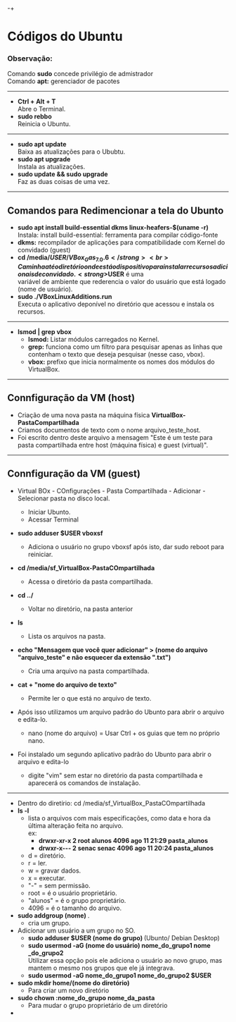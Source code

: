 -+<h1>Códigos do Ubuntu</h1>

<h3>Observação:</h3>
  Comando <strong>sudo</strong> concede privilégio de admistrador <br>
  Comando <strong>apt:</strong> gerenciador de pacotes 

---
- <strong>Ctrl + Alt + T </strong> <br>
  Abre o Terminal.
- <strong>sudo rebbo </strong> <br>
  Reinicia o Ubuntu.
---
- <strong>sudo apt update </strong> <br>
  Baixa as atualizações para o Ububtu.
- <strong>sudo apt upgrade </strong> <br>
  Instala as atualizações.
- <strong>sudo update && sudo upgrade </strong> <br>
  Faz as duas coisas de uma vez.
---
<strong>Comandos para Redimencionar a tela do Ubunto</strong>
---
- <strong>sudo apt install build-essential dkms linux-heafers-$(uname -r)</strong> <br>
  Instala: install build-essential: ferramenta para compilar código-fonte
- <strong>dkms:</strong> recompilador de aplicações para compatibilidade com Kernel do convidado (guest)
- <strong>cd /media/$USER/VBox_Gas_7.0.6</strong> <br>
  Caminha até o diretório onde está o dispositivo para instalar recursos adicionais de convidado. <strong>$USER</strong> é uma <br> variável de ambiente que rederencia o valor do usuário que está logado (nome de usuário). 
- <strong>sudo ./VBoxLinuxAdditions.run</strong> <br>
  Executa o aplicativo deponível no diretório que acessou e instala os recursos.
--- 
- <strong>lsmod | grep vbox</strong> <br>
  - <strong>lsmod:</strong> Listar módulos carregados no Kernel.
  - <strong>grep:</strong> funciona como um filtro para pesquisar apenas as linhas que contenham o texto que deseja pesquisar (nesse caso, vbox).
  - <strong>vbox:</strong> prefixo que inicia normalmente os nomes dos módulos do VirtualBox.
---
<strong>Connfiguração da VM (host)</strong>
---
<ul>
  <li>Criação de uma nova pasta na máquina física <strong>VirtualBox-PastaCompartilhada</strong></li>
  <li>Criamos documentos de texto com o nome arquivo_teste_host.</li>
  <li>Foi escrito dentro deste arquivo a mensagem "Este é um teste para pasta compartilhada entre host (máquina física) e guest (virtual)".</li>
</ul>

---
<strong>Connfiguração da VM (guest)</strong>
---
- Virtual BOx - COnfigurações - Pasta Compartilhada - Adicionar - Selecionar pasta no disco local.
  - Iniciar Ubunto.
  - Acessar Terminal
- <strong>sudo adduser $USER vboxsf</strong> <br>
  - Adiciona o usuário no grupo vboxsf após isto, dar sudo reboot para reiniciar. <br>
- <strong>cd /media/sf_VirtualBox-PastaCOmpartilhada</strong> <br>
  - Acessa o diretório da pasta compartilhada.
- <strong>cd ../</strong> <br>
  - Voltar no diretório, na pasta anterior
- <strong>ls</strong> <br>
  - Lista os arquivos na pasta.
- <strong>echo "Mensagem que você quer adicionar" > (nome do arquivo "arquivo_teste" e não esquecer da extensão ".txt")</strong> <br>
  - Cria uma arquivo na pasta compartilhada.
- <strong>cat + "nome do arquivo de texto"</strong> <br>
  - Permite ler o que está no arquivo de texto.

- Após isso utilizamos um arquivo padrão do Ubunto para abrir o arquivo e edita-lo.
  - nano (nome do arquivo) = Usar Ctrl + os guias que tem no próprio nano.
- Foi instalado um segundo aplicativo padrão do Ubunto para abrir o arquivo e edita-lo
  - digite "vim" sem estar no diretório da pasta compartilhada e aparecerá os comandos de instalação.
---
- Dentro do diretírio: cd /media/sf_VirtualBox_PastaCOmpartilhada
- <strong>ls -l</strong> <br>
  - lista o arquivos com mais especificações, como data e hora da última alteração feita no arquivo. <br>
  ex:
    - <strong>drwxr-xr-x 2 root alunos 4096 ago 11 21:29 pasta_alunos</strong>
    - <strong>drwxr-x--- 2 senac senac 4096 ago 11 20:24 pasta_alunos</strong>
  - d = diretório.
  - r = ler.
  - w = gravar dados.
  - x = executar.
  - "-" = sem permissão.
  - root = é o usuário proprietário.
  - "alunos" = é o grupo proprietário.
  - 4096 = é o tamanho do arquivo.
- <strong>sudo addgroup (nome) </strong>.
  - cria um grupo.
- Adicionar um usuário a um grupo no SO.
  - <strong>sudo adduser $USER (nome do grupo) </strong> (Ubunto/ Debian Desktop)
  - <strong>sudo usermod -aG (nome do usuário) nome_do_grupo1 nome _do_grupo2</strong> <br>
      Utilizar essa opção pois ele adiciona o usuário ao novo grupo, mas mantem o mesmo nos grupos que ele já integrava.
  - <strong>sudo usermod -aG nome_do_grupo1 nome_do_grupo2 $USER</strong>
- <strong>sudo mkdir home/(nome do diretório)</strong>
  - Para criar um novo diretório
- <strong>sudo chown :nome_do_grupo nome_da_pasta</strong> <br>
  - Para mudar o grupo proprietário de um diretório
- 
